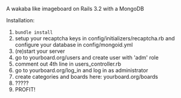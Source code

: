 A wakaba like imageboard on Rails 3.2 with a MongoDB

Installation:

1. `bundle install`
2. setup your recaptcha keys in config/initializers/recaptcha.rb and configure your database in config/mongoid.yml
3. (re)start your server
4. go to yourboard.org/users and create user with 'adm' role
5. comment out 4th line in users_controller.rb
6. go to yourboard.org/log_in and log in as administrator
7. create categories and boards here: yourboard.org/boards
8. ?????
9. PROFIT!